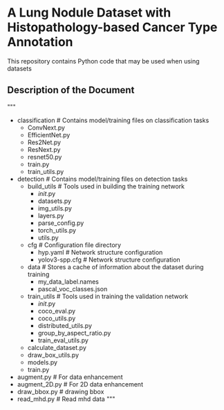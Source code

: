 # A Lung Nodule Dataset with Histopathology-based Cancer Type Annotation
This repository contains Python code that may be used when using datasets

## Description of the Document
"""
- classification       # Contains model/training files on classification tasks
  - ConvNext.py
  - EfficientNet.py
  - Res2Net.py
  - ResNext.py
  - resnet50.py
  - train.py
  - train_utils.py
- detection            # Contains model/training files on detection tasks
  - build_utils        # Tools used in building the training network
    - _init_.py
    - datasets.py
    - img_utils.py
    - layers.py
    - parse_config.py
    - torch_utils.py
    - utils.py
  - cfg                # Configuration file directory
    - hyp.yaml         # Network structure configuration
    - yolov3-spp.cfg   # Network structure configuration
  - data               # Stores a cache of information about the dataset during training
    - my_data_label.names
    - pascal_voc_classes.json
  - train_utils        # Tools used in training the validation network
    - _init_.py
    - coco_eval.py
    - coco_utils.py
    - distributed_utils.py
    - group_by_aspect_ratio.py
    - train_eval_utils.py
  - calculate_dataset.py
  - draw_box_utils.py
  - models.py
  - train.py
- augment.py           # For data enhancement
- augment_2D.py        # For 2D data enhancement
- draw_bbox.py         # drawing bbox
- read_mhd.py          # Read mhd data
"""
